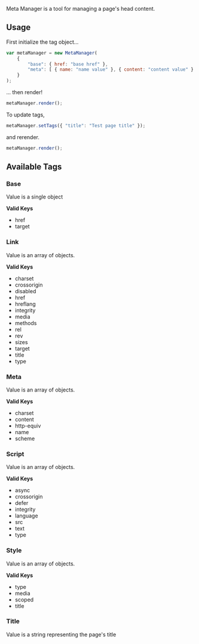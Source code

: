 Meta Manager is a tool for managing a page's head content.

## Usage
First initialize the tag object...
```javascript
var metaManager = new MetaManager(
    {
        "base": { href: "base href" },
        "meta": [ { name: "name value" }, { content: "content value" } ]
    }
);
```
... then render!
```javascript
metaManager.render();
```

To update tags, 
```javascript
metaManager.setTags({ "title": "Test page title" });
```

and rerender.
```javascript
metaManager.render();
```

## Available Tags
### Base
Value is a single object

**Valid Keys**
* href
* target

### Link
Value is an array of objects.

**Valid Keys**
* charset
* crossorigin
* disabled
* href
* hreflang
* integrity
* media
* methods
* rel
* rev
* sizes
* target
* title
* type
  
### Meta
Value is an array of objects.

**Valid Keys**
* charset
* content
* http-equiv
* name
* scheme

### Script
Value is an array of objects.

**Valid Keys**
* async
* crossorigin
* defer
* integrity
* language
* src
* text
* type

### Style
Value is an array of objects.

**Valid Keys**
* type
* media
* scoped  
* title

### Title
Value is a string representing the page's title